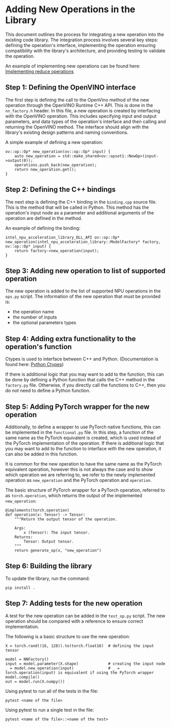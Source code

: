 # Adding New Operations in the Library

This document outlines the process for integrating a new operation into the existing code library. The integration process involves several key steps: defining the operation's interface, implementing the operation ensuring compatibility with the library's architecture, and providing testing to validate the operation.

An example of implementing new operations can be found here: [Implementing reduce operations](https://github.com/intel/intel-npu-acceleration-library/commit/4f17015a75c146fe8d569ac71a2e2a0a960fc652)

## Step 1: Defining the OpenVINO interface

The first step is defining the call to the OpenVino method of the new operation through the OpenVINO Runtime C++ API. This is done in the `nn_factory.h` header. In this file, a new operation is created by interfacing with the OpenVINO operation. This includes specifying input and output parameters, and data types of the operation's interface and then calling and returning the OpenVINO method. The interface should align with the library's existing design patterns and naming conventions.

A simple example of defining a new operation:
```
ov::op::Op* new_operation(ov::op::Op* input) {
    auto new_operation = std::make_shared<ov::opset1::NewOp>(input->output(0));
    operations.push_back(new_operation);
    return new_operation.get();
}
```
## Step 2: Defining the C++ bindings

The next step is defining the C++ binding in the `binding.cpp` source file. This is the method that will be called in Python. This method has the operation's input node as a parameter and additional arguments of the operation are defined in the method.

An example of defining the binding:
```
intel_npu_acceleration_library_DLL_API ov::op::Op* new_operation(intel_npu_acceleration_library::ModelFactory* factory, ov::op::Op* input) {
    return factory->new_operation(input);
}
```

## Step 3: Adding new operation to list of supported operation

The new operation is added to the list of supported NPU operations in the `ops.py` script.
The information of the new operation that must be provided is:
- the operation name
- the number of inputs
- the optional parameters types

## Step 4: Adding extra functionality to the operation's function
Ctypes is used to interface between C++ and Python. (Documentation is found here: [Python Ctypes](https://docs.python.org/3/library/ctypes.html))

If there is additional logic that you may want to add to the function, this can be done by defining a Python function that calls the C++ method in the `factory.py` file.
Otherwise, if you directly call the functions to C++, then you do not need to define a Python function.

## Step 5: Adding PyTorch wrapper for the new operation
Additionally, to define a wrapper to use PyTorch native functions, this can be implemented in the `functional.py` file. In this step, a function of the same name as the PyTorch equivalent is created, which is used instead of the PyTorch implementation of the operation.
If there is additional logic that you may want to add to the function to interface with the new operation, it can also be added in this function.

It is common for the new operation to have the same name as the PyTorch equivalent operation, however this is not always the case and to show which operation we are referring to, we refer to the newly implemented operation as `new_operation` and the PyTorch operation and `operation`.

The basic structure of PyTorch wrapper for a PyTorch operation, referred to as `torch.operation`, which returns the output of the implemented `new_operation`:
```
@implements(torch.operation)
def operation(x: Tensor) -> Tensor:
    """Return the output tensor of the operation.

    Args:
        x (Tensor): The input tensor.
    Returns:
        Tensor: Output tensor.
    """
    return generate_op(x, "new_operation")
```
## Step 6: Building the library
To update the library, run the command:
```
pip install .
```

## Step 7: Adding tests for the new operation
A test for the new operation can be added in the `test_op.py` script. The new operation should be compared with a reference to ensure correct implementation.

The following is a basic structure to use the new operation:
```
X = torch.rand((16, 128)).to(torch.float16)  # defining the input tensor

model = NNFactory()
input = model.parameter(X.shape)             # creating the input node
_ = model.new_operation(input)               # _ = torch.operation(input) is equivalent if using the PyTorch wrapper
model.compile()
out = model.run(X.numpy())
```

Using pytest to run all of the tests in the file:
```
pytest <name of the file>
```

Using pytest to run a single test in the file:
```
pytest <name of the file>::<name of the test>
```
